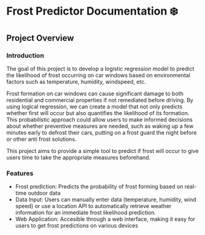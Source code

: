 # Frost Predictor Documentation ❄️

## Project Overview 

### Introduction 
The goal of this project is to develop a logistic regression model to predict the likelihood of frost occurring on car windows based on environmental factors such as temperature, humidity, windspeed, etc.

Frost formation on car  windows can cause significant damage to both residential and commercial properties if not remediated before driving.  By using logical regression, we can create a model that not only predicts whether first will occur but also quantifies the likelihood of its formation.  This probabilistic approach could allow users to make informed decisions about whether preventive measures are needed, such as waking up a few minutes early to defrost their cars, putting on a frost guard the night before or other anti frost solutions.

This project aims to provide a simple tool to predict if frost will occur to give users time to take the appropriate measures beforehand.  

### Features 
- Frost prediction: Predicts the probability of frost forming based on real-time outdoor data 
- Data Input: Users can manually enter data (temperature, humidity, wind speed) or use a location API to automatically retrieve weather information for an immediate frost likelihood prediction.
- Web Application: Accesible through a web interface, making it easy for users to get frost predictions on various devices 



